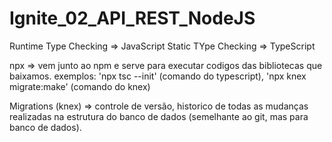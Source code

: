 # Ignite_02_API_REST_NodeJS

Runtime Type Checking => JavaScript
Static TYpe Checking => TypeScript

npx => vem junto ao npm e serve para executar codigos das bibliotecas que baixamos.
exemplos: 'npx tsc --init' (comando do typescript), 'npx knex migrate:make' (comando do knex)

Migrations (knex) => controle de versão, historico de todas as mudanças realizadas na estrutura do banco de dados (semelhante ao git, mas para banco de dados).
